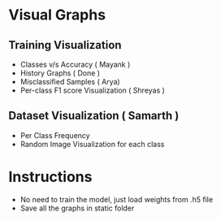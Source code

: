 # Visual Graphs
## Training Visualization
* Classes v/s Accuracy ( Mayank )
* History Graphs ( Done )
* Misclassified Samples ( Arya)
* Per-class F1 score Visualization ( Shreyas )

## Dataset Visualization ( Samarth )
* Per Class Frequency
* Random Image Visualization for each class

# Instructions
* No need to train the model, just load weights from .h5 file
* Save all the graphs in static folder
